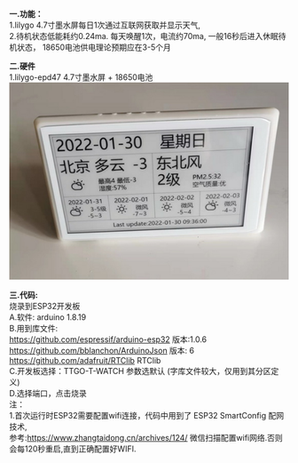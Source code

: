 <b>一.功能：</b> <br/>
1.lilygo 4.7寸墨水屏每日1次通过互联网获取并显示天气, <br/> 
2.待机状态低能耗约0.24ma.  每天唤醒1次，电流约70ma, 一般16秒后进入休眠待机状态， 18650电池供电理论预期应在3-5个月<br/>
   
<b>二.硬件</b>  <br/>
1.lilygo-epd47 4.7寸墨水屏 + 18650电池 <br/>
<img src= 'https://github.com/lixy123/lilygo_epd47_time_show_weather/blob/main/ink1.jpg?raw=true' /> <br/>

<b>三.代码:</b><br/>
烧录到ESP32开发板<br/>
A.软件: arduino 1.8.19<br/>
B.用到库文件:<br/>
https://github.com/espressif/arduino-esp32 版本:1.0.6<br/>
https://github.com/bblanchon/ArduinoJson 版本: 6<br/>
https://github.com/adafruit/RTClib RTClib <br/>
C.开发板选择：TTGO-T-WATCH 参数选默认 (字库文件较大，仅用到其分区定义)<br/>
D.选择端口，点击烧录<br/>
注：<br/>
1.首次运行时ESP32需要配置wifi连接，代码中用到了 ESP32 SmartConfig 配网技术,<br/>
参考:https://www.zhangtaidong.cn/archives/124/ 微信扫描配置wifi网络.否则会每120秒重启,直到正确配置好WIFI.<br/>

